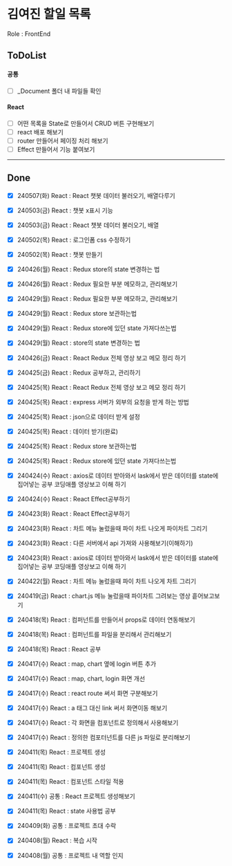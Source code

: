 # 김여진 할일 목록
Role : FrontEnd

## ToDoList
#### 공통
- [ ] _Document 폴더 내 파일들 확인

#### React
- [ ] 어떤 목록을 State로 만들어서 CRUD 버튼 구현해보기
- [ ] react 배포 해보기
- [ ] router 만들어서 페이징 처리 해보기
- [ ] Effect 만들어서 기능 붙여보기

---
## Done
- [x] 240507(화) React : React 챗봇 데이터 불러오기, 배열다루기
- [x] 240503(금) React : 챗봇 x표시 기능
- [x] 240503(금) React : React 챗봇 데이터 불러오기, 배열
- [x] 240502(목) React : 로그인폼 css 수정하기
- [x] 240502(목) React : 챗봇 만들기
- [x] 240426(월) React : Redux store의 state 변경하는 법
- [x] 240426(월) React : Redux 필요한 부분 메모하고, 관리해보기
- [x] 240429(월) React : Redux 필요한 부분 메모하고, 관리해보기
- [x] 240429(월) React : Redux store 보관하는법
- [x] 240429(월) React : Redux store에 있던 state 가져다쓰는법
- [x] 240429(월) React : store의 state 변경하는 법
- [x] 240426(금) React : React Redux 전체 영상 보고 메모 정리 하기
- [x] 240425(금) React : Redux 공부하고, 관리하기
- [x] 240425(목) React : React Redux 전체 영상 보고 메모 정리 하기
- [x] 240425(목) React : express 서버가 외부의 요청을 받게 하는 방법
- [x] 240425(목) React : json으로 데이터 받게 설정
- [x] 240425(목) React : 데이터 받기(완료)
- [x] 240425(목) React : Redux store 보관하는법
- [x] 240425(목) React : Redux store에 있던 state 가져다쓰는법
- [x] 240424(수) React : axios로 데이터 받아와서 lask에서 받은 데이터를 state에 집어넣는 공부 코딩애플 영상보고 이해 하기
- [x] 240424(수) React : React Effect공부하기
- [x] 240423(화) React : React Effect공부하기
- [x] 240423(화) React : 차트 메뉴 눌렀을때 파이 차트 나오게 파이차트 그리기
- [x] 240423(화) React : 다른 서버에서 api 가져와 사용해보기(이해하기)
- [x] 240423(화) React : axios로 데이터 받아와서 lask에서 받은 데이터를 state에 집어넣는 공부 코딩애플 영상보고 이해 하기
- [x] 240422(월) React : 차트 메뉴 눌렀을때 파이 차트 나오게 차트 그리기
- [x] 240419(금) React : chart.js 메뉴 눌렀을때 파이차트 그려보는 영상 흩어보고보기
- [x] 240418(목) React : 컴퍼넌트를 만들어서 props로 데이터 연동해보기
- [x] 240418(목) React : 컴퍼넌트를 파일을 분리해서 관리해보기
- [x] 240418(목) React : React 공부
- [x] 240417(수) React : map, chart 옆에 login 버튼 추가  
- [x] 240417(수) React : map, chart, login 화면 개선 
- [x] 240417(수) React : react route 써서 화면 구분해보기 
- [x] 240417(수) React : a 태그 대신 link 써서 화면이동 해보기 
- [x] 240417(수) React : 각 화면을 컴포넌트로 정의해서 사용해보기
- [x] 240417(수) React : 정의한 컴포터넌트를 다른 js 파일로 분리해보기
- [x] 240411(목) React : 프로젝트 생성
- [x] 240411(목) React : 컴포넌트 생성
- [x] 240411(목) React : 컴포넌트 스타일 적용
- [x] 240411(수) 공통 : React 프로젝트 생성해보기
- [x] 240411(목) React : state 사용법 공부
- [x] 240409(화) 공통 : 프로젝트 초대 수락
- [x] 240408(월) React : 복습 시작
- [x] 240408(월) 공통 : 프로젝트 내 역할 인지

